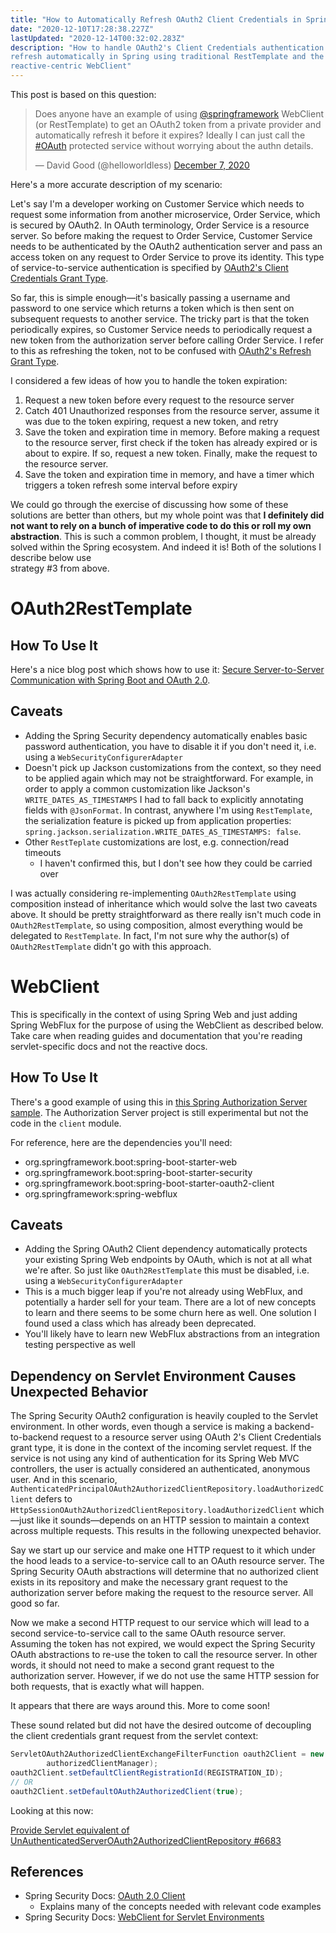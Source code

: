 ```yaml
---
title: "How to Automatically Refresh OAuth2 Client Credentials in Spring"
date: "2020-12-10T17:28:38.227Z"
lastUpdated: "2020-12-14T00:32:02.283Z"
description: "How to handle OAuth2's Client Credentials authentication and token 
refresh automatically in Spring using traditional RestTemplate and the newer, 
reactive-centric WebClient"
---
```


This post is based on this question:

<blockquote class="twitter-tweet"><p lang="en" dir="ltr">Does anyone have an example of using <a href="https://twitter.com/springframework?ref_src=twsrc%5Etfw">@springframework</a> WebClient (or RestTemplate) to get an OAuth2 token from a private provider and automatically refresh it before it expires? Ideally I can just call the <a href="https://twitter.com/hashtag/OAuth?src=hash&amp;ref_src=twsrc%5Etfw">#OAuth</a> protected service without worrying about the authn details.</p>&mdash; David Good (@helloworldless) <a href="https://twitter.com/helloworldless/status/1335937905643167750?ref_src=twsrc%5Etfw">December 7, 2020</a></blockquote>

Here's a more accurate description of my scenario:

Let's say I'm a developer working on Customer Service which needs to request some information 
from another microservice, Order Service, which is secured by OAuth2. 
In OAuth terminology, Order Service is 
a resource server. So before making the request to Order Service, Customer Service 
needs to be authenticated by the OAuth2 authentication server and pass an access token on any 
request to Order Service to prove its identity. 
This type of service-to-service authentication is 
specified by [OAuth2's Client Credentials Grant Type](https://oauth.net/2/grant-types/client-credentials/). 

So far, this is 
simple enough—it's basically passing a username and password to one service which returns a 
token which is then sent on subsequent requests to another service. The tricky part is that 
the token periodically expires, so Customer Service needs to periodically request a new 
token from the authorization server before calling Order Service. I refer to this as 
refreshing the token, not to be confused with [OAuth2's Refresh Grant Type](https://oauth.net/2/grant-types/refresh-token/). 

I considered a few ideas of how you to handle the token expiration:

1. Request a new token before every request to the resource server
1. Catch 401 Unauthorized responses from the resource server, assume it was due to the 
token expiring, request a new token, and retry
1. Save the token and expiration time in memory. Before making a request to the 
resource server, first check if the token has already expired or is about to expire. 
If so, request a new token. Finally, make the request to the resource server.
1. Save the token and expiration time in memory, and have a timer which triggers a token 
refresh some interval before expiry
    
We could go through the exercise of discussing how some of these solutions are better 
than others, but my whole point was that **I definitely 
did not want to rely on a bunch of imperative code to do this or roll my own abstraction**. 
This is such a common problem, I thought, it must be already solved within the 
Spring ecosystem. And indeed it is! Both of the solutions I describe below use  
strategy #3 from above.

# OAuth2RestTemplate

## How To Use It 

Here's a nice blog post which shows how to use it:
[Secure Server-to-Server Communication with Spring Boot and OAuth 2.0](https://developer.okta.com/blog/2018/04/02/client-creds-with-spring-boot).

## Caveats
- Adding the Spring Security dependency automatically enables basic password authentication, 
  you have to disable it if you don't need it, i.e. using a `WebSecurityConfigurerAdapter` 
- Doesn't pick up Jackson customizations from the context, so they need to be applied again which may not 
  be straightforward. For example, in order to apply a common customization like 
  Jackson's `WRITE_DATES_AS_TIMESTAMPS` I had to fall back to explicitly
  annotating fields with `@JsonFormat`. In contrast, anywhere I'm using `RestTemplate`, the 
  serialization feature is picked up from application properties: 
  `spring.jackson.serialization.WRITE_DATES_AS_TIMESTAMPS: false`.
- Other `RestTeplate` customizations are lost, e.g. connection/read timeouts
  - I haven't confirmed this, but I don't see how they could be carried over
    
I was actually considering re-implementing `OAuth2RestTemplate` using composition instead of 
inheritance which would solve the last two caveats above. It should be pretty straightforward as there really isn't 
much code in `OAuth2RestTemplate`, so using composition, almost everything would be delegated to `RestTemplate`. 
In fact, I'm not sure why the author(s) of `OAuth2RestTemplate` didn't go with this approach.

# WebClient

This is specifically in the context of using Spring Web and just adding Spring WebFlux for the purpose of using the 
WebClient as described below. Take care when reading guides and documentation that you're reading servlet-specific 
docs and not the reactive docs.

## How To Use It

There's a good example of using this in 
[this Spring Authorization Server sample](https://github.com/spring-projects-experimental/spring-authorization-server/tree/master/samples/boot/oauth2-integration/client). 
The Authorization Server 
project is still experimental but not the code in the `client` module.

For reference, here are the dependencies you'll need:

- org.springframework.boot:spring-boot-starter-web
- org.springframework.boot:spring-boot-starter-security
- org.springframework.boot:spring-boot-starter-oauth2-client
- org.springframework:spring-webflux

## Caveats
  - Adding the Spring OAuth2 Client dependency automatically protects your existing Spring Web endpoints by OAuth, 
    which is not at all what we're after. So just like `OAuth2RestTemplate` 
    this must be disabled, i.e. using a `WebSecurityConfigurerAdapter`
  - This is a much bigger leap if you're not already using WebFlux, and potentially a harder sell for your team.
    There are a lot of new concepts to learn 
    and there seems to be some churn here as well. One solution I found used a class 
    which has already been deprecated.
  - You'll likely have to learn new WebFlux abstractions from an integration testing perspective as well

## Dependency on Servlet Environment Causes Unexpected Behavior

The Spring Security OAuth2 configuration is heavily
coupled to the Servlet environment. In other words, even though a service is
making a backend-to-backend request to a resource server using OAuth 2's
Client Credentials grant type, it is done in the context of the incoming servlet
request. If the service is not using any
kind of authentication for its Spring Web MVC controllers, the user is actually
considered an authenticated, anonymous user. And in this scenario,
`AuthenticatedPrincipalOAuth2AuthorizedClientRepository.loadAuthorizedClient`
defers to `HttpSessionOAuth2AuthorizedClientRepository.loadAuthorizedClient` 
which—just like it sounds—depends on an HTTP session to maintain a context
across multiple requests. This results in the following unexpected behavior.

Say we start up our service and make one
HTTP request to it which under the hood leads to a service-to-service call to an 
OAuth resource server. The Spring Security OAuth abstractions will determine that no 
authorized client exists in its repository and make the necessary grant request
to the authorization server before making the request to the resource server.
All good so far. 

Now we make a second HTTP request to our service which
will lead to a second service-to-service call to the same OAuth resource server. Assuming
the token has not expired, we would expect the Spring Security OAuth
abstractions to re-use the token to call the resource server. In other
words, it should not need to make a second grant request to the authorization
server. However, if we do not use the same HTTP session for both
requests, that is exactly what will happen.

It appears that there are ways around this. More to come soon!

These sound related but did not have the desired outcome of decoupling the
client credentials grant request from the servlet context:

```java
ServletOAuth2AuthorizedClientExchangeFilterFunction oauth2Client = new ServletOAuth2AuthorizedClientExchangeFilterFunction(
        authorizedClientManager);
oauth2Client.setDefaultClientRegistrationId(REGISTRATION_ID);
// OR
oauth2Client.setDefaultOAuth2AuthorizedClient(true);
```

Looking at this now: 

[Provide Servlet equivalent of UnAuthenticatedServerOAuth2AuthorizedClientRepository #6683](https://github.com/spring-projects/spring-security/issues/6683)



## References

- Spring Security Docs: [OAuth 2.0 Client](https://docs.spring.io/spring-security/site/docs/5.4.2/reference/html5/#oauth2client)
  - Explains many of the concepts needed with relevant code examples
- Spring Security Docs: [WebClient for Servlet Environments](https://docs.spring.io/spring-security/site/docs/5.4.2/reference/html5/#servlet-webclient)

